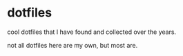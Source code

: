 # dotfiles
cool dotfiles that I have found and collected over the years.

not all dotfiles here are my own, but most are.
